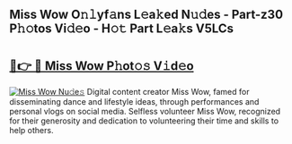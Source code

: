 ## Miss Wow O𝚗𝚕yf𝚊ns L𝚎a𝚔ed N𝚞𝚍es - Part-z30 P𝚑𝚘tos Vi𝚍𝚎o - H𝚘𝚝 Part L𝚎a𝚔s V5LCs

# <h2><a href="http://kf9aggd.oniu.top/?m=Miss+Wow">🔗👉 🔴 Miss Wow P𝚑ot𝚘𝚜 V𝚒d𝚎o</a></h2>

[![Miss Wow Nu𝚍e𝚜](https://i.imgur.com/0qMVB7G.gif)](http://kf9aggd.oniu.top/?m=Miss+Wow)
Digital content creator Miss Wow, famed for disseminating dance and lifestyle ideas, through performances and personal vlogs on social media. Selfless volunteer Miss Wow, recognized for their generosity and dedication to volunteering their time and skills to help others.  
